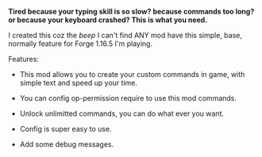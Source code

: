 **Tired because your typing skill is so slow? because commands too long? or because your keyboard crashed? This is what you need.**


I created this coz the *beep* I can't find ANY mod have this simple, base, normally feature for Forge 1.16.5 I'm playing.


Features:

- This mod allows you to create your custom commands in game, with simple text and speed up your time.

- You can config op-permission require to use this mod commands. 

- Unlock unlimitted commands, you can do what ever you want.

- Config is super easy to use.

- Add some debug messages.
